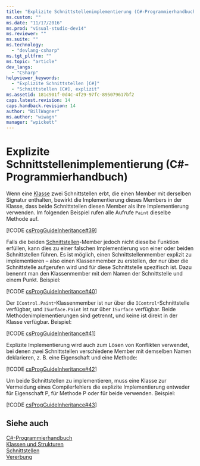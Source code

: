 ```yaml
---
title: "Explizite Schnittstellenimplementierung (C#-Programmierhandbuch) | Microsoft Docs"
ms.custom: ""
ms.date: "11/17/2016"
ms.prod: "visual-studio-dev14"
ms.reviewer: ""
ms.suite: ""
ms.technology: 
  - "devlang-csharp"
ms.tgt_pltfrm: ""
ms.topic: "article"
dev_langs: 
  - "CSharp"
helpviewer_keywords: 
  - "Explizite Schnittstellen [C#]"
  - "Schnittstellen [C#], explizit"
ms.assetid: 181c901f-0d4c-4f29-97fc-895079617bf2
caps.latest.revision: 14
caps.handback.revision: 14
author: "BillWagner"
ms.author: "wiwagn"
manager: "wpickett"
---
```

# Explizite Schnittstellenimplementierung (C#-Programmierhandbuch)
Wenn eine [Klasse](../../../csharp/language-reference/keywords/class.md) zwei Schnittstellen erbt, die einen Member mit derselben Signatur enthalten, bewirkt die Implementierung dieses Members in der Klasse, dass beide Schnittstellen diesen Member als ihre Implementierung verwenden.  Im folgenden Beispiel rufen alle Aufrufe `Paint` dieselbe Methode auf.  
  
 [!CODE [csProgGuideInheritance#39](../CodeSnippet/VS_Snippets_VBCSharp/csProgGuideInheritance#39)]  
  
 Falls die beiden [Schnittstellen](../../../csharp/language-reference/keywords/interface.md)\-Member jedoch nicht dieselbe Funktion erfüllen, kann dies zu einer falschen Implementierung von einer oder beiden Schnittstellen führen.  Es ist möglich, einen Schnittstellenmember explizit zu implementieren – also einen Klassenmember zu erstellen, der nur über die Schnittstelle aufgerufen wird und für diese Schnittstelle spezifisch ist.  Dazu benennt man den Klassenmember mit dem Namen der Schnittstelle und einem Punkt.  Beispiel:  
  
 [!CODE [csProgGuideInheritance#40](../CodeSnippet/VS_Snippets_VBCSharp/csProgGuideInheritance#40)]  
  
 Der `IControl.Paint`\-Klassenmember ist nur über die `IControl`\-Schnittstelle verfügbar, und `ISurface.Paint` ist nur über `ISurface` verfügbar.  Beide Methodenimplementierungen sind getrennt, und keine ist direkt in der Klasse verfügbar.  Beispiel:  
  
 [!CODE [csProgGuideInheritance#41](../CodeSnippet/VS_Snippets_VBCSharp/csProgGuideInheritance#41)]  
  
 Explizite Implementierung wird auch zum Lösen von Konflikten verwendet, bei denen zwei Schnittstellen verschiedene Member mit demselben Namen deklarieren, z. B. eine Eigenschaft und eine Methode:  
  
 [!CODE [csProgGuideInheritance#42](../CodeSnippet/VS_Snippets_VBCSharp/csProgGuideInheritance#42)]  
  
 Um beide Schnittstellen zu implementieren, muss eine Klasse zur Vermeidung eines Compilerfehlers die explizite Implementierung entweder für Eigenschaft P, für Methode P oder für beide verwenden.  Beispiel:  
  
 [!CODE [csProgGuideInheritance#43](../CodeSnippet/VS_Snippets_VBCSharp/csProgGuideInheritance#43)]  
  
## Siehe auch  
 [C\#\-Programmierhandbuch](../../../csharp/programming-guide/index.md)   
 [Klassen und Strukturen](../../../csharp/programming-guide/classes-and-structs/index.md)   
 [Schnittstellen](../../../csharp/programming-guide/interfaces/index.md)   
 [Vererbung](../../../csharp/programming-guide/classes-and-structs/inheritance.md)